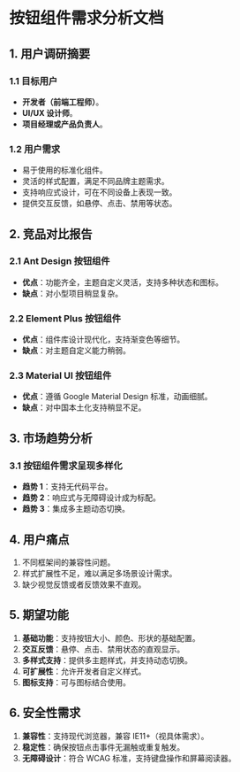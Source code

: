 # 按钮组件需求分析文档

## 1. 用户调研摘要

### 1.1 目标用户

- **开发者（前端工程师）**。
- **UI/UX 设计师**。
- **项目经理或产品负责人**。

### 1.2 用户需求

- 易于使用的标准化组件。
- 灵活的样式配置，满足不同品牌主题需求。
- 支持响应式设计，可在不同设备上表现一致。
- 提供交互反馈，如悬停、点击、禁用等状态。

## 2. 竞品对比报告

### 2.1 Ant Design 按钮组件

- **优点**：功能齐全，主题自定义灵活，支持多种状态和图标。
- **缺点**：对小型项目稍显复杂。

### 2.2 Element Plus 按钮组件

- **优点**：组件库设计现代化，支持渐变色等细节。
- **缺点**：对主题自定义能力稍弱。

### 2.3 Material UI 按钮组件

- **优点**：遵循 Google Material Design 标准，动画细腻。
- **缺点**：对中国本土化支持稍显不足。

## 3. 市场趋势分析

### 3.1 按钮组件需求呈现多样化

- **趋势 1**：支持无代码平台。
- **趋势 2**：响应式与无障碍设计成为标配。
- **趋势 3**：集成多主题动态切换。

## 4. 用户痛点

1. 不同框架间的兼容性问题。
2. 样式扩展性不足，难以满足多场景设计需求。
3. 缺少视觉反馈或者反馈效果不直观。

## 5. 期望功能

1. **基础功能**：支持按钮大小、颜色、形状的基础配置。
2. **交互反馈**：悬停、点击、禁用状态的直观显示。
3. **多样式支持**：提供多主题样式，并支持动态切换。
4. **可扩展性**：允许开发者自定义样式。
5. **图标支持**：可与图标结合使用。

## 6. 安全性需求

1. **兼容性**：支持现代浏览器，兼容 IE11+（视具体需求）。
2. **稳定性**：确保按钮点击事件无漏触或重复触发。
3. **无障碍设计**：符合 WCAG 标准，支持键盘操作和屏幕阅读器。
